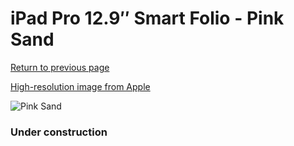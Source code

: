 # iPad Pro 12.9″ Smart Folio - Pink Sand

[Return to previous page](/ipad_pro4)

[High-resolution image from Apple](https://store.storeimages.cdn-apple.com/8756/as-images.apple.com/is/MXTA2?wid=4500&hei=4500&fmt=png)

<div style="width: 384px"><img src="/everyphone/MXTA2.png" alt="Pink Sand"></div>

### Under construction

